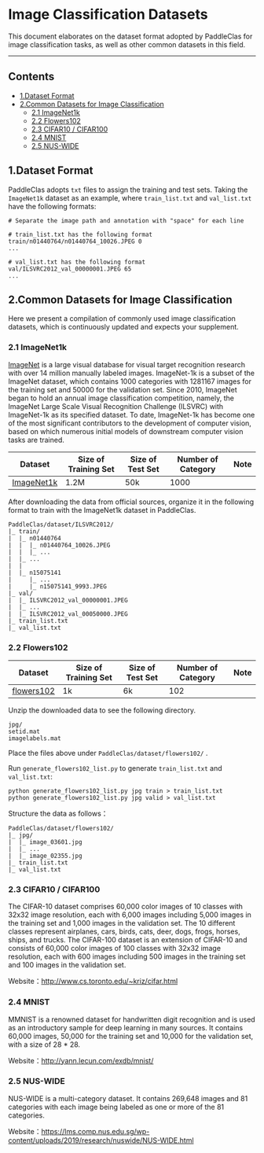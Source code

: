 # Image Classification Datasets

This document elaborates on the dataset format adopted by PaddleClas for image classification tasks, as well as other common datasets in this field.

------

## Contents

- [1.Dataset Format](#1)
- [2.Common Datasets for Image Classification](#2)
  - [2.1 ImageNet1k](#2.1)
  - [2.2 Flowers102](#2.2)
  - [2.3 CIFAR10 / CIFAR100](#2.3)
  - [2.4 MNIST](#2.4)
  - [2.5 NUS-WIDE](#2.5)


<a name="1"></a>
## 1.Dataset Format

PaddleClas adopts `txt` files to assign the training and test sets. Taking the `ImageNet1k` dataset as an example, where `train_list.txt` and `val_list.txt` have the following formats:

```
# Separate the image path and annotation with "space" for each line

# train_list.txt has the following format
train/n01440764/n01440764_10026.JPEG 0
...

# val_list.txt has the following format
val/ILSVRC2012_val_00000001.JPEG 65
...
```


<a name="2"></a>
## 2.Common Datasets for Image Classification

Here we present a compilation of commonly used image classification datasets, which is continuously updated and expects your supplement.

<a name="2.1"></a>
### 2.1 ImageNet1k

[ImageNet](https://image-net.org/) is a large visual database for visual target recognition research with over 14 million manually labeled images. ImageNet-1k is a subset of the ImageNet dataset, which contains 1000 categories with 1281167 images for the training set and 50000 for the validation set. Since 2010, ImageNet began to hold an annual image classification competition, namely, the ImageNet Large Scale Visual Recognition Challenge (ILSVRC) with ImageNet-1k as its specified dataset. To date, ImageNet-1k has become one of the most significant contributors to the development of computer vision, based on which numerous initial models of downstream computer vision tasks are trained.

| Dataset                                                      | Size of Training Set | Size of Test Set | Number of Category | Note |
| ------------------------------------------------------------ | -------------------- | ---------------- | ------------------ | ---- |
| [ImageNet1k](http://www.image-net.org/challenges/LSVRC/2012/) | 1.2M                 | 50k              | 1000               |      |

After downloading the data from official sources, organize it in the following format to train with the ImageNet1k dataset in PaddleClas.

```
PaddleClas/dataset/ILSVRC2012/
|_ train/
|  |_ n01440764
|  |  |_ n01440764_10026.JPEG
|  |  |_ ...
|  |_ ...
|  |
|  |_ n15075141
|     |_ ...
|     |_ n15075141_9993.JPEG
|_ val/
|  |_ ILSVRC2012_val_00000001.JPEG
|  |_ ...
|  |_ ILSVRC2012_val_00050000.JPEG
|_ train_list.txt
|_ val_list.txt
```


<a name="2.2"></a>
### 2.2 Flowers102

| Dataset                                                      | Size of Training Set | Size of Test Set | Number of Category | Note |
| ------------------------------------------------------------ | -------------------- | ---------------- | ------------------ | ---- |
| [flowers102](https://www.robots.ox.ac.uk/~vgg/data/flowers/102/) | 1k                   | 6k               | 102                |      |

Unzip the downloaded data to see the following directory.

```
jpg/
setid.mat
imagelabels.mat
```

Place the files above under `PaddleClas/dataset/flowers102/` .

Run `generate_flowers102_list.py` to generate `train_list.txt` and `val_list.txt`:

```
python generate_flowers102_list.py jpg train > train_list.txt
python generate_flowers102_list.py jpg valid > val_list.txt
```

Structure the data as follows：

```
PaddleClas/dataset/flowers102/
|_ jpg/
|  |_ image_03601.jpg
|  |_ ...
|  |_ image_02355.jpg
|_ train_list.txt
|_ val_list.txt
```


<a name="2.3"></a>
### 2.3 CIFAR10 / CIFAR100

The CIFAR-10 dataset comprises 60,000 color images of 10 classes with 32x32 image resolution, each with 6,000 images including 5,000 images in the training set and 1,000 images in the validation set. The 10 different classes represent airplanes, cars, birds, cats, deer, dogs, frogs, horses, ships, and trucks. The CIFAR-100 dataset is an extension of CIFAR-10 and consists of 60,000 color images of 100 classes with 32x32 image resolution, each with 600 images including 500 images in the training set and 100 images in the validation set.

Website：http://www.cs.toronto.edu/~kriz/cifar.html


<a name="2.4"></a>
### 2.4 MNIST

MMNIST is a renowned dataset for handwritten digit recognition and is used as an introductory sample for deep learning in many sources. It contains 60,000 images, 50,000 for the training set and 10,000 for the validation set, with a size of 28 * 28.

Website：http://yann.lecun.com/exdb/mnist/


<a name="2.5"></a>
### 2.5 NUS-WIDE

NUS-WIDE is a multi-category dataset. It contains 269,648 images and 81 categories with each image being labeled as one or more of the 81 categories.

Website：https://lms.comp.nus.edu.sg/wp-content/uploads/2019/research/nuswide/NUS-WIDE.html

